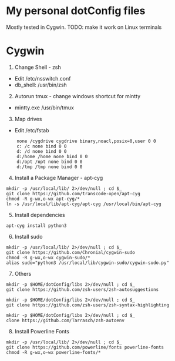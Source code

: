# My personal dotConfig files

Mostly tested in Cygwin. TODO: make it work on Linux terminals


# Cygwin
1. Change Shell - zsh
* Edit /etc/nsswitch.conf
* db_shell: /usr/bin/zsh

2. Autorun tmux - change windows shortcut for mintty
* mintty.exe /usr/bin/tmux

3. Map drives
* Edit /etc/fstab
```
    none /cygdrive cygdrive binary,noacl,posix=0,user 0 0
    c: /c none bind 0 0
    d: /d none bind 0 0
    d:/home /home none bind 0 0
    d:/opt /opt none bind 0 0
    d:/tmp /tmp none bind 0 0
```

4. Install a Package Manager - apt-cyg
```
mkdir -p /usr/local/lib/ 2>/dev/null ; cd $_
git clone https://github.com/transcode-open/apt-cyg
chmod -R g-wx,o-wx apt-cyg/*
ln -s /usr/local/lib/apt-cyg/apt-cyg /usr/local/bin/apt-cyg
```

5. Install dependencies
```
apt-cyg install python3
```

6. Install sudo
```
mkdir -p /usr/local/lib/ 2>/dev/null ; cd $_
git clone https://github.com/Chronial/cygwin-sudo
chmod -R g-wx,o-wx cygwin-sudo/*
alias sudo="python3 /usr/local/lib/cygwin-sudo/cygwin-sudo.py"
```

7. Others
```
mkdir -p $HOME/dotConfig/libs 2>/dev/null ; cd $_
git clone https://github.com/zsh-users/zsh-autosuggestions
```
```
mkdir -p $HOME/dotConfig/libs 2>/dev/null ; cd $_
git clone https://github.com/zsh-users/zsh-syntax-highlighting
```
```
mkdir -p $HOME/dotConfig/libs 2>/dev/null ; cd $_
clone https://github.com/Tarrasch/zsh-autoenv
```

8. Install Powerline Fonts
```
mkdir -p /usr/local/lib/ 2>/dev/null ; cd $_
git clone https://github.com/powerline/fonts powerline-fonts
chmod -R g-wx,o-wx powerline-fonts/*
```
